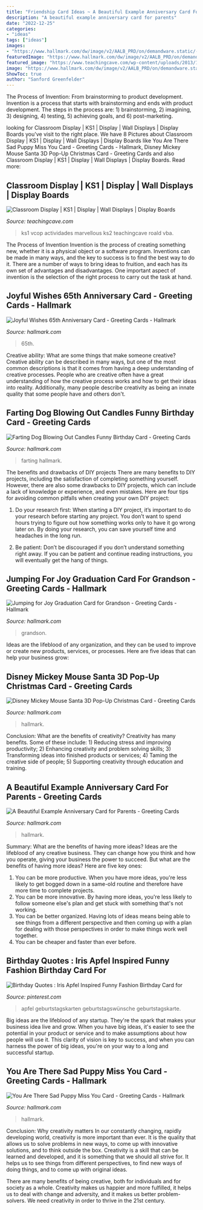 ```yaml
---
title: "Friendship Card Ideas ~ A Beautiful Example Anniversary Card For Parents"
description: "A beautiful example anniversary card for parents"
date: "2022-12-25"
categories:
- "ideas"
tags: ["ideas"]
images:
- "https://www.hallmark.com/dw/image/v2/AALB_PRD/on/demandware.static/-/Sites-hallmark-master/default/dwc571d7ee/images/finished-goods/Jumping-for-Joy-Graduation-Card-for-Grandson-root-399GR3359_PV.1.GR3359.jpg_Source_Image.jpg"
featuredImage: "https://www.hallmark.com/dw/image/v2/AALB_PRD/on/demandware.static/-/Sites-hallmark-master/default/dwc571d7ee/images/finished-goods/Jumping-for-Joy-Graduation-Card-for-Grandson-root-399GR3359_PV.1.GR3359.jpg_Source_Image.jpg"
featured_image: "https://www.teachingcave.com/wp-content/uploads/2013/10/Lit-display-1.jpg"
image: "https://www.hallmark.com/dw/image/v2/AALB_PRD/on/demandware.static/-/Sites-hallmark-master/default/dw0d62da18/images/finished-goods/You-Are-There-Sad-Puppy-Miss-You-Card-root-399M1632_PV.1.M1632.jpg_Source_Image.jpg"
ShowToc: true
author: "Sanford Greenfelder"
---
```



The Process of Invention: From brainstorming to product development.
Invention is a process that starts with brainstorming and ends with product development. The steps in the process are: 1) brainstorming, 2) imagining, 3) designing, 4) testing, 5) achieving goals, and 6) post-marketing.

	

		
looking for Classroom Display | KS1 | Display | Wall Displays | Display Boards you've visit to the right place. We have 8 Pictures about Classroom Display | KS1 | Display | Wall Displays | Display Boards like You Are There Sad Puppy Miss You Card - Greeting Cards - Hallmark, Disney Mickey Mouse Santa 3D Pop-Up Christmas Card - Greeting Cards and also Classroom Display | KS1 | Display | Wall Displays | Display Boards. Read more:
		
    
## Classroom Display | KS1 | Display | Wall Displays | Display Boards

<img loading=lazy src="https://www.teachingcave.com/wp-content/uploads/2013/10/Lit-display-1.jpg" onerror="this.onerror=null;this.src='https://tse4.mm.bing.net/th?id=OIP.ZrPETOqOuVEa2ItQe4IyCwHaJ6&amp;pid=15.1';" alt="Classroom Display | KS1 | Display | Wall Displays | Display Boards">

_Source: teachingcave.com_

>ks1 vcop actividades marvellous ks2 teachingcave roald vba. 

	

The Process of Invention
Invention is the process of creating something new, whether it is a physical object or a software program. Inventions can be made in many ways, and the key to success is to find the best way to do it. There are a number of ways to bring ideas to fruition, and each has its own set of advantages and disadvantages. One important aspect of invention is the selection of the right process to carry out the task at hand.

    
## Joyful Wishes 65th Anniversary Card - Greeting Cards - Hallmark

<img loading=lazy src="https://www.hallmark.com/dw/image/v2/AALB_PRD/on/demandware.static/-/Sites-hallmark-master/default/dwc7016b29/images/finished-goods/Joyful-es-65th-Anniversary-Card_499AVY2933_01.jpg?sw=1920" onerror="this.onerror=null;this.src='https://tse3.mm.bing.net/th?id=OIP.23eKjkMD52zW01bF_1JjqwHaHa&amp;pid=15.1';" alt="Joyful Wishes 65th Anniversary Card - Greeting Cards - Hallmark">

_Source: hallmark.com_

>65th. 

	

Creative ability: What are some things that make someone creative?
Creative ability can be described in many ways, but one of the most common descriptions is that it comes from having a deep understanding of creative processes. People who are creative often have a great understanding of how the creative process works and how to get their ideas into reality. Additionally, many people describe creativity as being an innate quality that some people have and others don't.

    
## Farting Dog Blowing Out Candles Funny Birthday Card - Greeting Cards

<img loading=lazy src="https://www.hallmark.com/dw/image/v2/AALB_PRD/on/demandware.static/-/Sites-hallmark-master/default/dw74293721/images/finished-goods/Farting-Dog-Blowing-Out-Candles-Funny-Birthday-Card_369ZZB3716_04.jpg?sw=1920" onerror="this.onerror=null;this.src='https://tse1.mm.bing.net/th?id=OIP.cHaDKubqfYTHs502BPvVlAHaHa&amp;pid=15.1';" alt="Farting Dog Blowing Out Candles Funny Birthday Card - Greeting Cards">

_Source: hallmark.com_

>farting hallmark. 

	

The benefits and drawbacks of DIY projects
There are many benefits to DIY projects, including the satisfaction of completing something yourself. However, there are also some drawbacks to DIY projects, which can include a lack of knowledge or experience, and even mistakes. Here are four tips for avoiding common pitfalls when creating your own DIY project:
1. Do your research first: When starting a DIY project, it’s important to do your research before starting any project. You don’t want to spend hours trying to figure out how something works only to have it go wrong later on. By doing your research, you can save yourself time and headaches in the long run.

2. Be patient: Don’t be discouraged if you don’t understand something right away. If you can be patient and continue reading instructions, you will eventually get the hang of things.

    
## Jumping For Joy Graduation Card For Grandson - Greeting Cards - Hallmark

<img loading=lazy src="https://www.hallmark.com/dw/image/v2/AALB_PRD/on/demandware.static/-/Sites-hallmark-master/default/dwc571d7ee/images/finished-goods/Jumping-for-Joy-Graduation-Card-for-Grandson-root-399GR3359_PV.1.GR3359.jpg_Source_Image.jpg" onerror="this.onerror=null;this.src='https://tse1.mm.bing.net/th?id=OIP.khxDTtRACOVNYcq2OowdcwHaKz&amp;pid=15.1';" alt="Jumping for Joy Graduation Card for Grandson - Greeting Cards - Hallmark">

_Source: hallmark.com_

>grandson. 

	

Ideas are the lifeblood of any organization, and they can be used to improve or create new products, services, or processes. Here are five ideas that can help your business grow:

    
## Disney Mickey Mouse Santa 3D Pop-Up Christmas Card - Greeting Cards

<img loading=lazy src="https://www.hallmark.com/dw/image/v2/AALB_PRD/on/demandware.static/-/Sites-hallmark-master/default/dw39aedbd9/images/finished-goods/Mickey-Mouse-Santa-Stripes-3D-PopUp-Christmas-Card_1499IXC1099_03.jpg?sw=1200&amp;sh=1200&amp;sm=fit" onerror="this.onerror=null;this.src='https://tse3.mm.bing.net/th?id=OIP.Y6BtzAONjLyXTAX87qJ7iAHaHa&amp;pid=15.1';" alt="Disney Mickey Mouse Santa 3D Pop-Up Christmas Card - Greeting Cards">

_Source: hallmark.com_

>hallmark. 

	

Conclusion: What are the benefits of creativity?
Creativity has many benefits. Some of these include: 1) Reducing stress and improving productivity; 2) Enhancing creativity and problem solving skills; 3) Transforming ideas into finished products or services; 4) Taming the creative side of people; 5) Supporting creativity through education and training.

    
## A Beautiful Example Anniversary Card For Parents - Greeting Cards

<img loading=lazy src="https://www.hallmark.com/dw/image/v2/AALB_PRD/on/demandware.static/-/Sites-hallmark-master/default/dw03d4658d/images/finished-goods/A-Beautiful-Example-Anniversary-Card-for-Parents-root-599AVY1189_PV.1.AVY1189.jpg_Source_Image.jpg" onerror="this.onerror=null;this.src='https://tse2.mm.bing.net/th?id=OIP.boDM8PPYo4LGcibBzPRTUgHaKz&amp;pid=15.1';" alt="A Beautiful Example Anniversary Card for Parents - Greeting Cards">

_Source: hallmark.com_

>hallmark. 

	

Summary: What are the benefits of having more ideas?
Ideas are the lifeblood of any creative business. They can change how you think and how you operate, giving your business the power to succeed. But what are the benefits of having more ideas? Here are five key ones:
1. You can be more productive. When you have more ideas, you're less likely to get bogged down in a same-old routine and therefore have more time to complete projects.
2. You can be more innovative. By having more ideas, you're less likely to follow someone else's plan and get stuck with something that's not working.
3. You can be better organized. Having lots of ideas means being able to see things from a different perspective and then coming up with a plan for dealing with those perspectives in order to make things work well together.
4. You can be cheaper and faster than ever before.

    
## Birthday Quotes : Iris Apfel Inspired Funny Fashion Birthday Card For

<img loading=lazy src="https://i.pinimg.com/736x/12/d2/4e/12d24e7dbf6c0cda73e3a7ed45c9a956.jpg" onerror="this.onerror=null;this.src='https://tse3.mm.bing.net/th?id=OIP.zEbpRhMOTuiUOasK9y8tkgHaKX&amp;pid=15.1';" alt="Birthday Quotes : Iris Apfel Inspired Funny Fashion Birthday Card for">

_Source: pinterest.com_

>apfel geburtstagskarten geburtstagswünsche geburtstagskarte. 

	

Big ideas are the lifeblood of any startup. They're the spark that makes your business idea live and grow. When you have big ideas, it's easier to see the potential in your product or service and to make assumptions about how people will use it. This clarity of vision is key to success, and when you can harness the power of big ideas, you're on your way to a long and successful startup.

    
## You Are There Sad Puppy Miss You Card - Greeting Cards - Hallmark

<img loading=lazy src="https://www.hallmark.com/dw/image/v2/AALB_PRD/on/demandware.static/-/Sites-hallmark-master/default/dw0d62da18/images/finished-goods/You-Are-There-Sad-Puppy-Miss-You-Card-root-399M1632_PV.1.M1632.jpg_Source_Image.jpg" onerror="this.onerror=null;this.src='https://tse3.mm.bing.net/th?id=OIP.EPCRbHKrCEfiFHLnw5uI4AHaKz&amp;pid=15.1';" alt="You Are There Sad Puppy Miss You Card - Greeting Cards - Hallmark">

_Source: hallmark.com_

>hallmark. 

	

Conclusion: Why creativity matters
In our constantly changing, rapidly developing world, creativity is more important than ever. It is the quality that allows us to solve problems in new ways, to come up with innovative solutions, and to think outside the box.
Creativity is a skill that can be learned and developed, and it is something that we should all strive for. It helps us to see things from different perspectives, to find new ways of doing things, and to come up with original ideas.

There are many benefits of being creative, both for individuals and for society as a whole. Creativity makes us happier and more fulfilled, it helps us to deal with change and adversity, and it makes us better problem-solvers. We need creativity in order to thrive in the 21st century.

